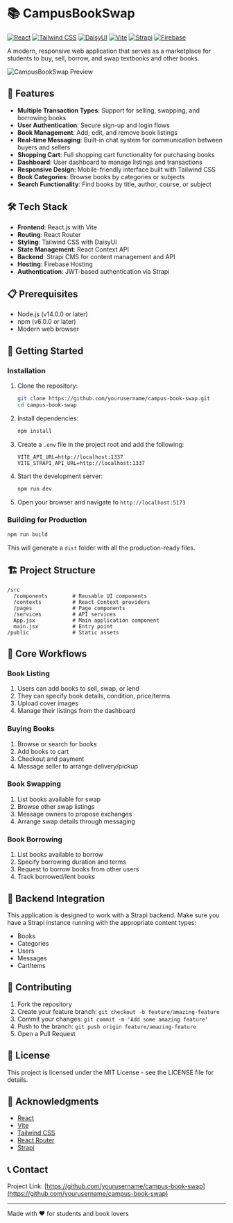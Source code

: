 # 📚 CampusBookSwap

[![React](https://img.shields.io/badge/React-19.1.0-61DAFB?logo=react&logoColor=white)](https://reactjs.org/)
[![Tailwind CSS](https://img.shields.io/badge/Tailwind_CSS-4.0.17-38B2AC?logo=tailwind-css&logoColor=white)](https://tailwindcss.com/)
[![DaisyUI](https://img.shields.io/badge/DaisyUI-5.0.9-5A0EF8?logo=daisyui&logoColor=white)](https://daisyui.com/)
[![Vite](https://img.shields.io/badge/Vite-6.2.0-646CFF?logo=vite&logoColor=white)](https://vitejs.dev/)
[![Strapi](https://img.shields.io/badge/Strapi-4.15.0-2F2E8B?logo=strapi&logoColor=white)](https://strapi.io/)
[![Firebase](https://img.shields.io/badge/Firebase-Hosting-FFCA28?logo=firebase&logoColor=white)](https://firebase.google.com/)

A modern, responsive web application that serves as a marketplace for students to buy, sell, borrow, and swap textbooks and other books.

![CampusBookSwap Preview](https://via.placeholder.com/1200x600?text=CampusBookSwap+Preview)

## 🚀 Features

- **Multiple Transaction Types**: Support for selling, swapping, and borrowing books
- **User Authentication**: Secure sign-up and login flows
- **Book Management**: Add, edit, and remove book listings
- **Real-time Messaging**: Built-in chat system for communication between buyers and sellers
- **Shopping Cart**: Full shopping cart functionality for purchasing books
- **Dashboard**: User dashboard to manage listings and transactions
- **Responsive Design**: Mobile-friendly interface built with Tailwind CSS
- **Book Categories**: Browse books by categories or subjects
- **Search Functionality**: Find books by title, author, course, or subject

## 🛠️ Tech Stack

- **Frontend**: React.js with Vite
- **Routing**: React Router
- **Styling**: Tailwind CSS with DaisyUI
- **State Management**: React Context API
- **Backend**: Strapi CMS for content management and API
- **Hosting**: Firebase Hosting
- **Authentication**: JWT-based authentication via Strapi

## 📋 Prerequisites

- Node.js (v14.0.0 or later)
- npm (v6.0.0 or later)
- Modern web browser

## 🏁 Getting Started

### Installation

1. Clone the repository:
   ```bash
   git clone https://github.com/yourusername/campus-book-swap.git
   cd campus-book-swap
   ```

2. Install dependencies:
   ```bash
   npm install
   ```

3. Create a `.env` file in the project root and add the following:
   ```
   VITE_API_URL=http://localhost:1337
   VITE_STRAPI_API_URL=http://localhost:1337
   ```

4. Start the development server:
   ```bash
   npm run dev
   ```

5. Open your browser and navigate to `http://localhost:5173`

### Building for Production

```bash
npm run build
```

This will generate a `dist` folder with all the production-ready files.

## 🏗️ Project Structure

```
/src
  /components        # Reusable UI components
  /contexts          # React Context providers
  /pages             # Page components
  /services          # API services
  App.jsx            # Main application component
  main.jsx           # Entry point
/public              # Static assets
```

## 🔄 Core Workflows

### Book Listing

1. Users can add books to sell, swap, or lend
2. They can specify book details, condition, price/terms
3. Upload cover images
4. Manage their listings from the dashboard

### Buying Books

1. Browse or search for books
2. Add books to cart
3. Checkout and payment
4. Message seller to arrange delivery/pickup

### Book Swapping

1. List books available for swap
2. Browse other swap listings
3. Message owners to propose exchanges
4. Arrange swap details through messaging

### Book Borrowing

1. List books available to borrow
2. Specify borrowing duration and terms
3. Request to borrow books from other users
4. Track borrowed/lent books

## 🔌 Backend Integration

This application is designed to work with a Strapi backend. Make sure you have a Strapi instance running with the appropriate content types:

- Books
- Categories
- Users
- Messages
- CartItems

## 🤝 Contributing

1. Fork the repository
2. Create your feature branch: `git checkout -b feature/amazing-feature`
3. Commit your changes: `git commit -m 'Add some amazing feature'`
4. Push to the branch: `git push origin feature/amazing-feature`
5. Open a Pull Request

## 📝 License

This project is licensed under the MIT License - see the LICENSE file for details.

## 🙏 Acknowledgments

- [React](https://reactjs.org/)
- [Vite](https://vitejs.dev/)
- [Tailwind CSS](https://tailwindcss.com/)
- [React Router](https://reactrouter.com/)
- [Strapi](https://strapi.io/)

## 📞 Contact

Project Link: [https://github.com/yourusername/campus-book-swap](https://github.com/yourusername/campus-book-swap)

---

Made with ❤️ for students and book lovers

